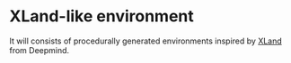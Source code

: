 # XLand-like environment

It will consists of procedurally generated environments inspired by [XLand](https://arxiv.org/abs/2107.12808) from Deepmind.
